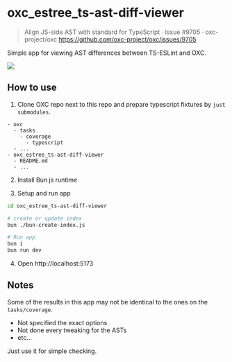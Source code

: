 # oxc_estree_ts-ast-diff-viewer

> Align JS-side AST with standard for TypeScript · Issue #9705 · oxc-project/oxc 
> https://github.com/oxc-project/oxc/issues/9705

Simple app for viewing AST differences between TS-ESLint and OXC.

![](./ss.avif)

## How to use

1. Clone OXC repo next to this repo and prepare typescript fixtures by `just submodules`.

```
- oxc
  - tasks
    - coverage
      - typescript
  - ...
- oxc_estree_ts-ast-diff-viewer
  - README.md
  - ...
```

2. Install Bun js runtime

3. Setup and run app

```sh
cd oxc_estree_ts-ast-diff-viewer

# create or update index
bun ./bun-create-index.js

# Run app
bun i
bun run dev
```

4. Open http://localhost:5173

## Notes

Some of the results in this app may not be identical to the ones on the `tasks/coverage`.

- Not specified the exact options
- Not done every tweaking for the ASTs
- etc...

Just use it for simple checking.
